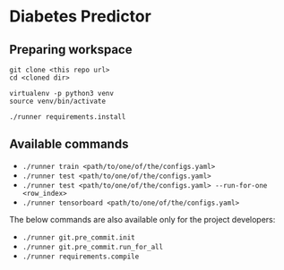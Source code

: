 # Diabetes Predictor

## Preparing workspace

```
git clone <this repo url>
cd <cloned dir>

virtualenv -p python3 venv
source venv/bin/activate

./runner requirements.install
```

## Available commands

- `./runner train <path/to/one/of/the/configs.yaml>`
- `./runner test <path/to/one/of/the/configs.yaml>`
- `./runner test <path/to/one/of/the/configs.yaml> --run-for-one <row_index>`
- `./runner tensorboard <path/to/one/of/the/configs.yaml>`

The below commands are also available only for the project developers:

- `./runner git.pre_commit.init`
- `./runner git.pre_commit.run_for_all`
- `./runner requirements.compile`
